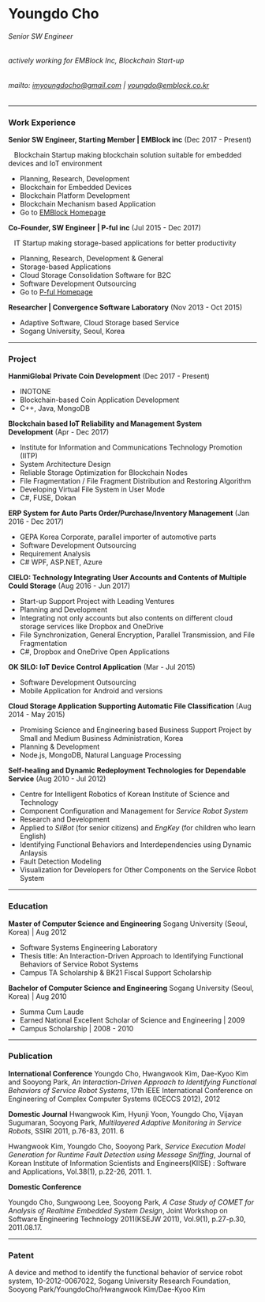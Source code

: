 # Youngdo Cho
###### Senior SW Engineer
###### actively working for EMBlock Inc, Blockchain Start-up
###### mailto: imyoungdocho@gmail.com | youngdo@emblock.co.kr <br/>


---------------
### Work Experience
__Senior SW Engineer, Starting Member | EMBlock inc__&nbsp;(Dec 2017 - Present)

&nbsp;&nbsp;&nbsp;Blockchain Startup making blockchain solution suitable for embedded devices and IoT environment

* Planning, Research, Development
* Blockchain for Embedded Devices
* Blockchain Platform Development
* Blockchain Mechanism based Application
* Go to [EMBlock Homepage](http://www.emblock.co.kr)

__Co-Founder, SW Engineer | P-ful inc__&nbsp;(Jul 2015 - Dec 2017)

&nbsp;&nbsp;&nbsp;IT Startup making storage-based applications for better productivity

* Planning, Research, Development & General
* Storage-based Applications
* Cloud Storage Consolidation Software for B2C
* Software Development Outsourcing
* Go to [P-ful Homepage](http://www.p-ful.com)

__Researcher | Convergence Software Laboratory__&nbsp;(Nov 2013 - Oct 2015)

* Adaptive Software, Cloud Storage based Service
* Sogang University, Seoul, Korea


---------------
### Project

__HanmiGlobal Private Coin Development__&nbsp;(Dec 2017 - Present)

* INOTONE
* Blockchain-based Coin Application Development
* C++, Java, MongoDB

__Blockchain based IoT Reliability and Management System Development__&nbsp;(Apr - Dec 2017)

* Institute for Information and Communications Technology Promotion (IITP)
* System Architecture Design
* Reliable Storage Optimization for Blockchain Nodes
* File Fragmentation / File Fragment Distribution and Restoring Algorithm
* Developing Virtual File System in User Mode
* C#, FUSE, Dokan

__ERP System for Auto Parts Order/Purchase/Inventory Management__&nbsp;(Jan 2016 - Dec 2017)

* GEPA Korea Corporate, parallel importer of automotive parts
* Software Development Outsourcing
* Requirement Analysis
* C# WPF, ASP.NET, Azure

__CIELO: Technology Integrating User Accounts and Contents of Multiple Could Storage__&nbsp;(Aug 2016 - Jun 2017)

* Start-up Support Project with Leading Ventures
* Planning and Development
* Integrating not only accounts but also contents on different cloud storage services like Dropbox and OneDrive
* File Synchronization, General Encryption, Parallel Transmission, and File Fragmentation
* C#, Dropbox and OneDrive Open Applications

__OK SILO: IoT Device Control Application__&nbsp;(Mar - Jul 2015)

* Software Development Outsourcing
* Mobile Application for Android and versions

__Cloud Storage Application Supporting Automatic File Classification__&nbsp;(Aug 2014 - May 2015)

* Promising Science and Engineering based Business Support Project by Small and Medium Business Administration, Korea
* Planning & Development
* Node.js, MongoDB, Natural Language Processing

__Self-healing and Dynamic Redeployment Technologies for Dependable Service__&nbsp;(Aug 2010 - Jul 2012)

* Centre for Intelligent Robotics of Korean Institute of Science and Technology
* Component Configuration and Management for _Service Robot System_
* Research and Development
* Applied to _SilBot_ (for senior citizens) and _EngKey_ (for children who learn English)
* Identifying Functional Behaviors and Interdependencies using Dynamic Anlaysis
* Fault Detection Modeling
* Visualization for Developers for Other Components on the Service Robot System

---------------
### Education

__Master of Computer Science and Engineering__
Sogang University (Seoul, Korea) | Aug 2012

* Software Systems Engineering Laboratory
* Thesis title: An Interaction-Driven Approach to Identifying Functional Behaviors of Service Robot Systems
* Campus TA Scholarship & BK21 Fiscal Support Scholarship

__Bachelor of Computer Science and Engineering__
Sogang University (Seoul, Korea) | Aug 2010

* Summa Cum Laude
* Earned National Excellent Scholar of Science and Engineering | 2009
* Campus Scholarship | 2008 - 2010

---------------
### Publication

__International Conference__
Youngdo Cho, Hwangwook Kim, Dae-Kyoo Kim and Sooyong Park, _An Interaction-Driven Approach to Identifying Functional Behaviors of Service Robot Systems_, 17th IEEE International Conference on Engineering of Complex Computer Systems (ICECCS 2012), 2012

__Domestic Journal__
Hwangwook Kim, Hyunji Yoon, Youngdo Cho, Vijayan Sugumaran, Sooyong Park, _Multilayered Adaptive Monitoring in Service Robots_, SSIRI 2011, p.76-83, 2011. 6

Hwangwook Kim, Youngdo Cho, Sooyong Park, _Service Execution Model Generation for Runtime Fault Detection using Message Sniffing_, Journal of Korean Institute of Information Scientists and Engineers(KIISE) : Software and Applications, Vol.38(1), p.22-26, 2011. 1.

__Domestic Conference__

Youngdo Cho, Sungwoong Lee, Sooyong Park, _A Case Study of COMET for Analysis of Realtime Embedded System Design_, Joint Workshop on Software Engineering Technology 2011(KSEJW 2011), Vol.9(1), p.27-p.30, 2011.08.17.  

---------------
### Patent
A device and method to identify the functional behavior of service robot system, 10-2012-0067022, Sogang University Research Foundation, Sooyong Park/YoungdoCho/Hwangwook Kim/Dae-Kyoo Kim
</br>

